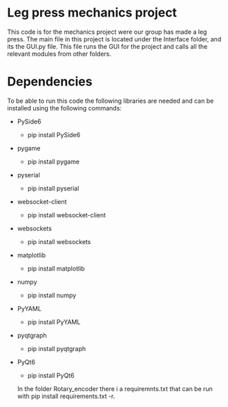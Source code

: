 # Leg press mechanics project

This code is for the mechanics project were our group has made a leg press.
The main file in this project is located under the Interface folder, and its the GUI.py file.
This file runs the GUI for the project and calls all the relevant modules from other folders.

# Dependencies

To be able to run this code the following libraries are needed and can be installed using the following commands:

- PySide6
  - pip install PySide6
- pygame
  - pip install pygame
- pyserial
  - pip install pyserial
- websocket-client
  - pip install websocket-client
- websockets
  - pip install websockets
- matplotlib
  - pip install matplotlib
- numpy
  - pip install numpy
- PyYAML
  - pip install PyYAML
- pyqtgraph
  - pip install pyqtgraph
- PyQt6
  - pip install PyQt6
 
  In the folder Rotary_encoder there i a requiremnts.txt that can be run with pip install requirements.txt -r.
